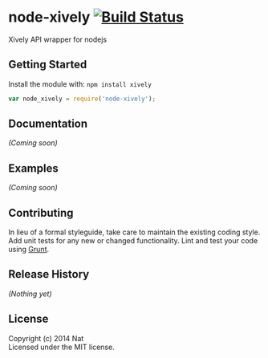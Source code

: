 # node-xively [![Build Status](https://travis-ci.org/NAzT/node-xively.png?branch=master)](http://travis-ci.org/nazt/node-xively)


Xively API wrapper for nodejs

## Getting Started
Install the module with: `npm install xively`

```javascript
var node_xively = require('node-xively');
```

## Documentation
_(Coming soon)_

## Examples
_(Coming soon)_

## Contributing
In lieu of a formal styleguide, take care to maintain the existing coding style. Add unit tests for any new or changed functionality. Lint and test your code using [Grunt](http://gruntjs.com/).

## Release History
_(Nothing yet)_

## License
Copyright (c) 2014 Nat  
Licensed under the MIT license.
